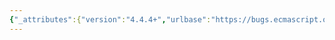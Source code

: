 ```yaml
---
{"_attributes":{"version":"4.4.4+","urlbase":"https://bugs.ecmascript.org/","maintainer":"dherman@mozilla.com"},"bug":{"bug_id":2660,"creation_ts":"2014-04-15 15:37:00 -0700","short_desc":"Typo in 6.2.3.3 point 1","delta_ts":"2015-07-10 08:34:21 -0700","product":"Draft for 6th Edition","component":"editorial issue","version":"Rev 23: April 5, 2014 Draft","rep_platform":"All","op_sys":"All","bug_status":"RESOLVED","resolution":"FIXED","priority":"Normal","bug_severity":"trivial","everconfirmed":true,"reporter":{"uid":"arv","name":"Erik Arvidsson"},"assigned_to":{"uid":"allen","name":"Allen Wirfs-Brock"},"cc":"erik.arvidsson","long_desc":[{"commentid":7735,"comment_count":0,"who":{"uid":"arv","name":"Erik Arvidsson"},"bug_when":"2014-04-15 15:37:41 -0700","thetext":"1. Assert: If IsPropertyReference(V) is true.\n\nShould be:\n\n1. Assert: IsPropertyReference(V) is true."},{"commentid":7744,"comment_count":1,"who":{"uid":"allen","name":"Allen Wirfs-Brock"},"bug_when":"2014-04-15 18:44:52 -0700","thetext":"fixed in rev24 editor's draft"},{"commentid":8158,"comment_count":2,"who":{"uid":"allen","name":"Allen Wirfs-Brock"},"bug_when":"2014-05-06 15:12:26 -0700","thetext":"fixed in rev24"}]}}
---
```

